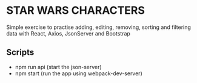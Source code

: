 # STAR WARS CHARACTERS

Simple exercise to practise adding, editing, removing, sorting and filtering data with React, Axios, JsonServer and Bootstrap

## Scripts

- npm run api (start the json-server)
- npm start (run the app using webpack-dev-server)
